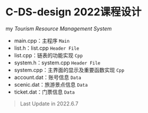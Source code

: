 # C-DS-design 2022课程设计
my *Tourism Resource Management System*
- main.cpp：主程序 `Main`
- list.h：list.cpp `Header File`
- list.cpp：链表的功能实现 `Cpp`
- system.h：system.cpp `Header File`
- system.cpp：主界面的显示及重要函数实现 `Cpp`
- account.dat：账号信息 `Data`
- scenic.dat：旅游景点信息 `Data`
- ticket.dat：门票信息 `Data`
> Last Update in 2022.6.7
